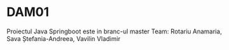 # DAM01
Proiectul Java Springboot este in branc-ul master
Team: Rotariu Anamaria, Sava Ștefania-Andreea, Vavilin Vladimir

